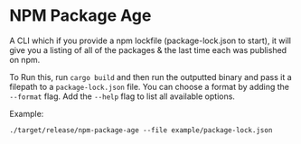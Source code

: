 # NPM Package Age

A CLI which if you provide a npm lockfile (package-lock.json to start), it will give you a listing of all of the packages & the last time each was published on npm.

To Run this, run `cargo build` and then run the outputted binary and pass it a filepath to a `package-lock.json` file. You can choose a format by adding the `--format` flag. Add the `--help` flag to list all available options.

Example:

```
./target/release/npm-package-age --file example/package-lock.json
```
